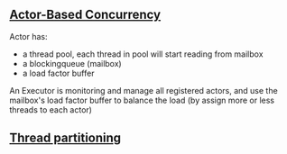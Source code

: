 ## [Actor-Based Concurrency](http://cs.nyu.edu/~lerner/spring12/Preso01-Actors.pdf)

Actor has:
* a thread pool, each thread in pool will start reading from mailbox
* a blockingqueue (mailbox)
* a load factor buffer

An Executor is monitoring and manage all registered actors, and use the mailbox's load factor buffer to balance the load
(by assign more or less threads to each actor)

## [Thread partitioning](http://www.blackpepper.co.uk/thread_partitioning_to_handle_actor_based_concurrency_in_java_/)
